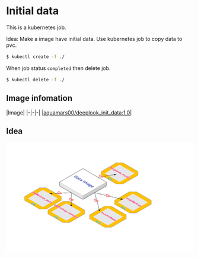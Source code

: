 # Initial data

This is a kubernetes job.

Idea: Make a image have initial data. Use kubernetes job to copy data to pvc.

```sh
$ kubectl create -f ./
```

When job status `completed` then delete job.

```sh
$ kubectl delete -f ./
```
## Image infomation
|Image|
|-|-|-|
|[aquamars00/deeplook_init_data:1.0](https://hub.docker.com/r/aquamars00/deeplook_init_data/)|

## Idea
![alt text](/Images/Initial_datas.png "Initial Datas")
